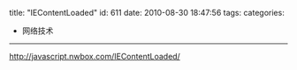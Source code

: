 title: "IEContentLoaded"
id: 611
date: 2010-08-30 18:47:56
tags: 
categories: 
- 网络技术
---

http://javascript.nwbox.com/IEContentLoaded/